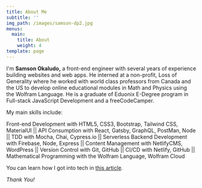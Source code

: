 ```yaml
---
title: About Me
subtitle: ''
img_path: /images/samson-dp2.jpg
menus:
  main:
    title: About
    weight: 4
template: page
---
```

I'm **Samson Okaludo,** a front-end engineer with several years of experience building websites and web apps. He interned at a non-profit, Loss of Generality where he worked with world class professors from Canada and the US to develop online educational modules in Math and Physics using the Wolfram Language. He is a graduate of Eduonix E-Degree program in Full-stack JavaScript Development and a freeCodeCamper.

<!--StartFragment-->

My main skills include:

Front-end Development with HTML5, CSS3, Bootstrap, Tailwind CSS, MaterialUI || API Consumption with React, Gatsby, GraphQL, PostMan, Node || TDD with Mocha, Chai, Cypress.io || Serverless Backend Development with Firebase, Node, Express || Content Management with NetlifyCMS, WordPress || Version Control with Git, GitHub || CI/CD with Netlify, GitHub || Mathematical Programming with the Wolfram Language, Wolfram Cloud

<!--EndFragment-->

You can learn how I got into tech in [this article](#). 

*Thank You!*